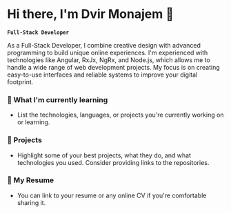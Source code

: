 # Hi there, I'm Dvir Monajem 👋

**`Full-Stack Developer `**

As a Full-Stack Developer, I combine creative design with advanced programming to build unique online experiences. 
 I'm experienced with technologies like Angular, RxJx, NgRx, and Node.js, which allows me to handle a wide range of web development projects. 
My focus is on creating easy-to-use interfaces and reliable systems to improve your digital footprint.

### 🌱 What I'm currently learning

- List the technologies, languages, or projects you're currently working on or learning.

### 🔭 Projects

- Highlight some of your best projects, what they do, and what technologies you used. Consider providing links to the repositories.

### 📄 My Resume

- You can link to your resume or any online CV if you're comfortable sharing it.

